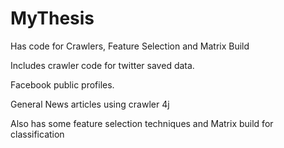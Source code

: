 # MyThesis
Has code for Crawlers, Feature Selection and Matrix Build

Includes crawler code for twitter saved data. 

Facebook public profiles. 

General News articles using crawler 4j

Also has some feature selection techniques and Matrix build for classification
